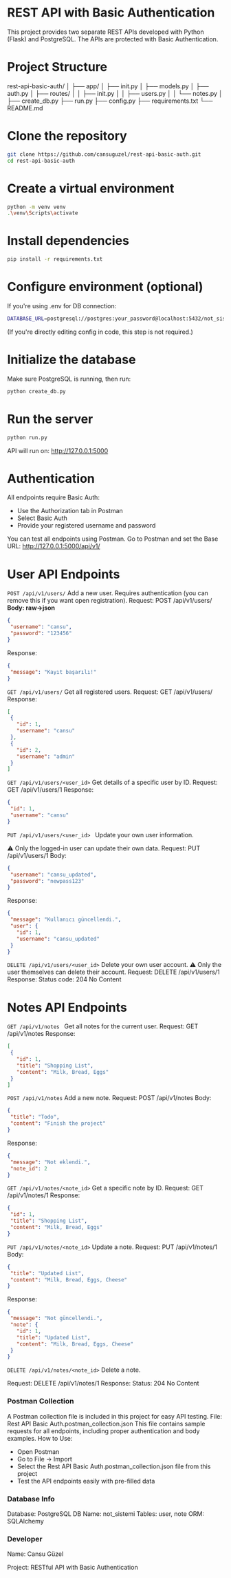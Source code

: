 # REST API with Basic Authentication

This project provides two separate REST APIs developed with Python (Flask) and PostgreSQL. The APIs are protected with Basic Authentication.

# Project Structure
rest-api-basic-auth/
│
├── app/
│ ├── init.py
│ ├── models.py
│ ├── auth.py
│ ├── routes/
│ │ ├── init.py
│ │ ├── users.py
│ │ └── notes.py
│
├── create_db.py
├── run.py
├── config.py
├── requirements.txt
└── README.md
 
# Clone the repository

```bash
git clone https://github.com/cansuguzel/rest-api-basic-auth.git
cd rest-api-basic-auth
``` 
# Create a virtual environment

```bash
python -m venv venv
.\venv\Scripts\activate
``` 
# Install dependencies

```bash
pip install -r requirements.txt
``` 
# Configure environment (optional)

If you're using .env for DB connection:
```bash
DATABASE_URL=postgresql://postgres:your_password@localhost:5432/not_sistemi
```
(If you're directly editing config in code, this step is not required.)

# Initialize the database

Make sure PostgreSQL is running, then run:
```bash
python create_db.py
```
# Run the server
```bash
python run.py
```
API will run on: http://127.0.0.1:5000

#  Authentication
All endpoints require Basic Auth:
- Use the Authorization tab in Postman
- Select Basic Auth
- Provide your registered username and password

You can test all endpoints using Postman.
Go to Postman and set the Base URL:
   http://127.0.0.1:5000/api/v1/

# User API Endpoints
`POST /api/v1/users/`
Add a new user.
 Requires authentication (you can remove this if you want open registration).
Request: POST /api/v1/users/
**Body: raw->json**
 ```json
{
  "username": "cansu",
  "password": "123456"
}
```
Response:
 ```json
{
  "message": "Kayıt başarılı!"
}
```

`GET /api/v1/users/` 
Get all registered users.
Request: GET /api/v1/users/
Response:
 ```json
[
  {
    "id": 1,
    "username": "cansu"
  },
  {
    "id": 2,
    "username": "admin"
  }
]
 ```
`GET /api/v1/users/<user_id>`
Get details of a specific user by ID.
Request: GET /api/v1/users/1
Response:
 ```json
{
  "id": 1,
  "username": "cansu"
}
 ```
`PUT /api/v1/users/<user_id> `
Update your own user information.

⚠️ Only the logged-in user can update their own data.
Request: PUT /api/v1/users/1
Body:
 ```json
{
  "username": "cansu_updated",
  "password": "newpass123"
}
 ```
Response:
 ```json
{
  "message": "Kullanıcı güncellendi.",
  "user": {
    "id": 1,
    "username": "cansu_updated"
  }
}
 ```
 `DELETE /api/v1/users/<user_id>`
Delete your own user account.
⚠️ Only the user themselves can delete their account.
Request: DELETE /api/v1/users/1
Response:
Status code: 204 No Content

# Notes API Endpoints
`GET /api/v1/notes `
Get all notes for the current user.
Request: GET /api/v1/notes
Response:
 ```json
[
  {
    "id": 1,
    "title": "Shopping List",
    "content": "Milk, Bread, Eggs"
  }
]
 ```
`POST /api/v1/notes`
Add a new note.
Request: POST /api/v1/notes
Body:
 ```json
{
  "title": "Todo",
  "content": "Finish the project"
}
 ```
Response:
 ```json
{
  "message": "Not eklendi.",
  "note_id": 2
}
 ```
`GET /api/v1/notes/<note_id>`
Get a specific note by ID.
Request: GET /api/v1/notes/1
Response:
 ```json
{
  "id": 1,
  "title": "Shopping List",
  "content": "Milk, Bread, Eggs"
}
 ```
`PUT /api/v1/notes/<note_id>`
Update a note.
Request: PUT /api/v1/notes/1
Body:
 ```json
{
  "title": "Updated List",
  "content": "Milk, Bread, Eggs, Cheese"
}
 ```
Response:
 ```json
{
  "message": "Not güncellendi.",
  "note": {
    "id": 1,
    "title": "Updated List",
    "content": "Milk, Bread, Eggs, Cheese"
  }
}
 ```

`DELETE /api/v1/notes/<note_id>`
Delete a note.

Request: DELETE /api/v1/notes/1
Response:
Status: 204 No Content

### Postman Collection
A Postman collection file is included in this project for easy API testing.
File:
  Rest API Basic Auth.postman_collection.json
This file contains sample requests for all endpoints, including proper authentication and body examples.
How to Use:
 - Open Postman
 - Go to File → Import
 - Select the Rest API Basic Auth.postman_collection.json file from this project
 - Test the API endpoints easily with pre-filled data

### Database Info
Database: PostgreSQL
DB Name: not_sistemi
Tables: user, note
ORM: SQLAlchemy


### Developer
 Name: Cansu Güzel

 Project: RESTful API with Basic Authentication
